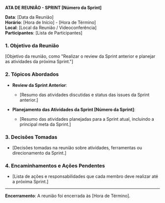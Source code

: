 **ATA DE REUNIÃO - SPRINT [Número da Sprint]**

**Data**: [Data da Reunião]  
**Horário**: [Hora de Início] - [Hora de Término]  
**Local**: [Local da Reunião / Videoconferência]  
**Participantes**: [Lista de Participantes]

### 1. **Objetivo da Reunião**
[Objetivo da reunião, como "Realizar o review da Sprint anterior e planejar as atividades da próxima Sprint."]

### 2. **Tópicos Abordados**

- **Review da Sprint Anterior**: 
    - [Resumo das atividades discutidas e status das issues da Sprint anterior.]

- **Planejamento das Atividades da Sprint [Número da Sprint]**:
    - [Resumo das atividades planejadas para a Sprint atual, incluindo a principal meta da Sprint.]

### 3. **Decisões Tomadas**
- [Decisões tomadas na reunião sobre atividades, ferramentas ou direcionamento da Sprint.]

### 4. **Encaminhamentos e Ações Pendentes**
- [Lista de ações e responsabilidades que cada membro deve realizar até a próxima Sprint.]

---

**Encerramento**: A reunião foi encerrada às [Hora de Término].

